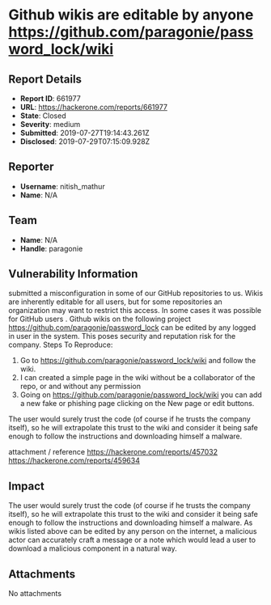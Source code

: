 # Github wikis are editable by anyone https://github.com/paragonie/password_lock/wiki

## Report Details
- **Report ID**: 661977
- **URL**: https://hackerone.com/reports/661977
- **State**: Closed
- **Severity**: medium
- **Submitted**: 2019-07-27T19:14:43.261Z
- **Disclosed**: 2019-07-29T07:15:09.928Z

## Reporter
- **Username**: nitish_mathur
- **Name**: N/A

## Team
- **Name**: N/A
- **Handle**: paragonie

## Vulnerability Information
submitted a misconfiguration in some of our GitHub repositories to us. Wikis are inherently editable for all users, but for some repositories an organization may want to restrict this access. In some cases it was possible for GitHub users .
Github wikis on the following project
https://github.com/paragonie/password_lock
can be edited by any logged in user in the system. This poses security and reputation risk for the company.
Steps To Reproduce:
1. Go to https://github.com/paragonie/password_lock/wiki and follow the wiki.
2. I can created a simple page in the wiki without be a collaborator of the repo, or and without any permission
3. Going on https://github.com/paragonie/password_lock/wiki you can add a new fake or phishing page clicking on the New page or edit buttons.

The user would surely trust the code (of course if he trusts the company itself), so he will extrapolate this trust to the wiki and consider it being safe enough to follow the instructions and downloading himself a malware.

attachment / reference
https://hackerone.com/reports/457032
https://hackerone.com/reports/459634

## Impact

The user would surely trust the code (of course if he trusts the company itself), so he will extrapolate this trust to the wiki and consider it being safe enough to follow the instructions and downloading himself a malware.
As wikis listed above can be edited by any person on the internet, a malicious actor can accurately craft a message or a note which would lead a user to download a malicious component in a natural way.

## Attachments
No attachments
